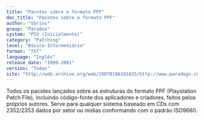 ```yaml
---
title: "Pacotes sobre o formato PPF"
doc_title: "Pacotes sobre o formato PPF"
author: "Vários"
group: "Paradox"
system: "PSX (Inicialmente)"
category: "Patching"
level: "Básico-Intermediário"
format: "TXT"
language: "Inglês"
release_date: "1999-2001"
version: "Todas"
site: "http://web.archive.org/web/20070106101825/http://www.paradogs.com/"
---
```

Todos os pacotes lançados sobre as estruturas do formato PPF (Playstation Patch File), incluindo código-fonte dos aplicadores e criadores, feitos pelos próprios autores. Serve para qualquer sistema baseado em CDs com 2352/2353 dados por setor ou mídias conformando com o padrão ISO9660.